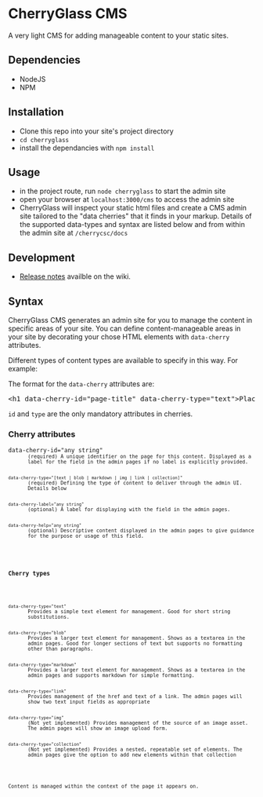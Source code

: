 CherryGlass CMS
===============

A very light CMS for adding manageable content to your static sites.


## Dependencies

- NodeJS
- NPM


## Installation

- Clone this repo into your site's project directory
- `cd cherryglass`
- install the dependancies with `npm install`



## Usage

- in the project route, run `node cherryglass` to start the admin site
- open your browser at `localhost:3000/cms` to access the admin site
- CherryGlass will inspect your static html files and create a CMS admin site tailored to the "data cherries" that it finds in your markup. Details of the supported data-types and syntax are listed below and from within the admin site at `/cherrycsc/docs`



## Development

- [Release notes](https://github.com/philhawksworth/cherryglass/wiki/Release-notes) availble on the wiki.


## Syntax

CherryGlass CMS generates an admin site for you to manage the content in specific areas of your site. You can define content-manageable areas in your site by decorating your chose HTML elements with `data-cherry` attributes.

Different types of content types are available to specify in this way. For example:

The format for the <code>data-cherry</code> attributes are:

<pre>&lt;h1 data-cherry-id="page-title" data-cherry-type="text"&gt;Placeholder text&lt;/h1&gt;</pre>

<code>id</code> and <code>type</code> are the only mandatory attributes in cherries.


### Cherry attributes

<dl>
  <dt><code>data-cherry-id="any string"<code></dt><dd>(required) A unique identifier on the page for this content. Displayed as a label for the field in the admin pages if no label is explicitly provided.</dd>
  <dt><code>data-cherry-type="[text | blob | markdown | img | link | collection]"</code></dt><dd>(required) Defining the type of content to deliver through the admin UI. Details below</dd>
  <dt><code>data-cherry-label="any string"</code></dt><dd>(optional) A label for displaying with the field in the admin pages.</dd>
  <dt><code>data-cherry-help="any string"</code></dt><dd>(optional) Descriptive content displayed in the admin pages to give guidance for the purpose or usage of this field.</dd>
</dl>

### Cherry types

<dl>
  <dt><code>data-cherry-type="text"</code></dt><dd>Provides a simple text element for management. Good for short string substitutions.</dd>
  <dt><code>data-cherry-type="blob"</code></dt><dd>Provides a larger text element for management. Shows as a textarea in the admin pages. Good for longer sections of text but supports no formatting other than paragraphs.</dd>
  <dt><code>data-cherry-type="markdown"</code></dt><dd>Provides a larger text element for management. Shows as a textarea in the admin pages and supports markdown for simple formatting.</dd>
  <dt><code>data-cherry-type="link"</code></dt><dd>Provides management of the href and text of a link. The admin pages will show two text input fields as appropriate</dd>
  <dt><code>data-cherry-type="img"</code></dt><dd>(Not yet implemented) Provides management of the source of an image asset. The admin pages will show an image upload form.</dd>
  <dt><code>data-cherry-type="collection"</code></dt><dd>(Not yet implemented) Provides a nested, repeatable set of elements. The admin pages give the option to add new elements within that collection</dd>
</dl>

Content is managed within the context of the page it appears on.
